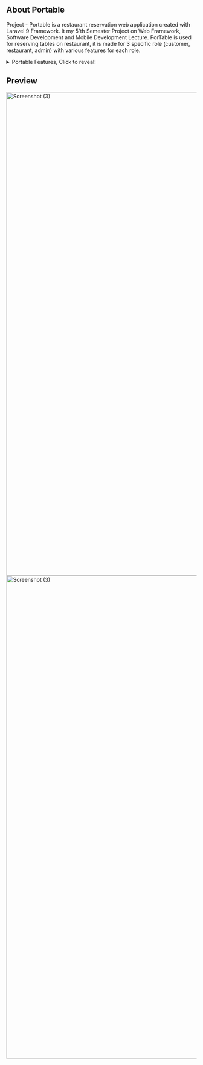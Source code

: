 ## About Portable
Project - Portable is a restaurant reservation web application created with Laravel 9 Framework. It my 5'th Semester Project on Web Framework, Software Development and Mobile Development Lecture. PorTable is used for reserving tables on restaurant, it is made for 3 specific role (customer, restaurant, admin) with various features for each role.

<details>
<summary>Portable Features, Click to reveal!</summary>
<br>
    
    PorTable Application Flow :
    1. User register & login to PorTable
        Tipe User :
        a. Customer
        b. Restaurant
        c. Admin
    
         Note :
            - ketika register pada index maka user akan didaftarkan default sebagai akun customer,
              untuk membuat akun restoran maka customer perlu mendaftarkan
              kembali akun dan melengkapi syarat & ketentuan
            - akun admin bawaan adalah 1 buah akun, untuk membuat akun admin lainnya harus lewat
              akun admin lainnya atau langsung dri Database XD
    
    2. Customer's Features :
    
        <> Proposal :                                                           STATUS
        - Browse restoran (catalog)                                             -- DONE
        - Browse rekomendasi                                                    -- DONE
        - Mencari restoran (searchbar)                                          -- DONE
        - Filter restoran (Review, harga, meja tersedia)                        -- DONE
        - Membayar dengan e-money atau e-banking (API midtrans/ipayment)        -- DONE
        - Top-up e-money                                                        -- DONE
        - Favorite restoran                                                     -- DONE
        - Melakukan reservasi (Book table yang available)                       -- DONE
        - Melihat sejarah reservasi (Transaction History)                       -- DONE
        - Melihat reservasi saat ini (Active Transaction)                       -- DONE
        - Membatalkan reservasi saat ini (Uang reservasi tidak dikembalikan)    -- DONE
        - CRUD review kepada restoran yang sudah pernah direservasi             -- DONE

        <> Tambahan :
        - Register akun restoran                                                -- DONE
        - Page notifikasi                                                       -- DONE

    3. Restaurant's Features :

        <> Proposal :                                                           STATUS
        - Melihat reservasi dan transaksi                                       -- DONE
        - Mengganti jumlah atau layout dari meja                                -- DONE
        - Menambah atau mengganti deskripsi restoran                            -- DONE
        - Menambah atau mengganti waktu aktif restoran                          -- DONE
        - Mengganti jumlah yang harus dibayar di aplikasi                       -- DONE
        - Menandai review spam agar di review oleh admin                        -- DONE

        <> Tambahan :
        - Melihat dashboard/ statistic restoran                                 -- DONE
        - Edit status reservasi saat ini (meja available/ tidak)                -- DONE

    4. Admin's Features :

        <> Proposal :                                                           STATUS
        - CRUD akun restoran                                                    -- DONE
        - CRUD akun pelanggan                                                   -- DONE
        - Ban akun restoran                                                     -- DONE
        - Ban akun pelanggan                                                    -- DONE
        - Melihat semua transaksi                                               -- DONE
        - Melihat semua review di restoran                                      -- DONE
        - Mereview review spam restoran                                         -- CANCEL
        - Menambah review pada restoran                                         -- CANCEL
        - Menghilangkan review pada restoran                                    -- CANCEL
        - Membatalkan reservasi pelanggan                                       -- CANCEL

        <> Tambahan :
        - Dashboard/ Summary                                                    -- DONE
        - Developer Post/Notification                                           -- DONE
    
</details>

## Preview
<img width="1280" alt="Screenshot (3)" src="https://github.com/AntonioCR11/PorTable/assets/99940538/4ffe33a7-3d6d-4ede-8668-fbaa4ebfe1b6">
<img width="1280" alt="Screenshot (3)" src="https://github.com/AntonioCR11/PorTable/assets/99940538/94091b48-6076-49b0-8391-a34403fd165d">

